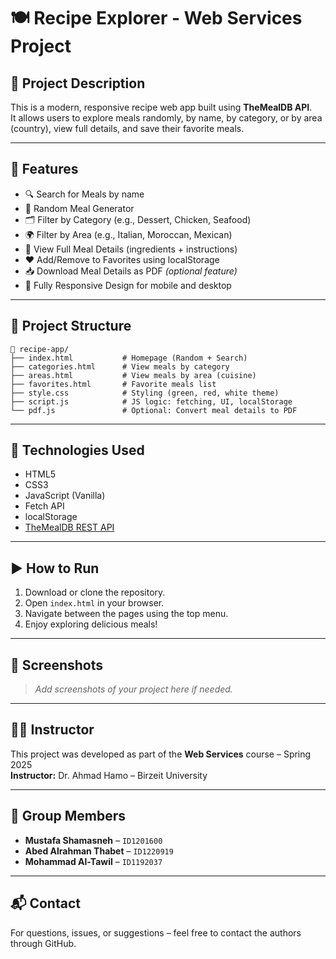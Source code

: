 
# 🍽️  Recipe Explorer - Web Services Project

## 📌 Project Description

This is a modern, responsive recipe web app built using **TheMealDB API**.  
It allows users to explore meals randomly, by name, by category, or by area (country), view full details, and save their favorite meals.

---

## 🚀 Features

- 🔍 Search for Meals by name  
- 🎲 Random Meal Generator  
- 🗂️ Filter by Category (e.g., Dessert, Chicken, Seafood)  
- 🌍 Filter by Area (e.g., Italian, Moroccan, Mexican)  
- 🧾 View Full Meal Details (ingredients + instructions)  
- ❤️ Add/Remove to Favorites using localStorage  
- 📥 Download Meal Details as PDF *(optional feature)*  
- 📱 Fully Responsive Design for mobile and desktop  

---

## 🧱 Project Structure

```
📁 recipe-app/
├── index.html           # Homepage (Random + Search)
├── categories.html      # View meals by category
├── areas.html           # View meals by area (cuisine)
├── favorites.html       # Favorite meals list
├── style.css            # Styling (green, red, white theme)
├── script.js            # JS logic: fetching, UI, localStorage
└── pdf.js               # Optional: Convert meal details to PDF
```

---

## 🧰 Technologies Used

- HTML5  
- CSS3  
- JavaScript (Vanilla)  
- Fetch API  
- localStorage  
- [TheMealDB REST API](https://www.themealdb.com/api.php)  

---

## ▶️ How to Run

1. Download or clone the repository.
2. Open `index.html` in your browser.
3. Navigate between the pages using the top menu.
4. Enjoy exploring delicious meals!

---

## 📸 Screenshots

> *Add screenshots of your project here if needed.*

---

## 👨‍🏫 Instructor

This project was developed as part of the **Web Services** course – Spring 2025  
**Instructor:** Dr. Ahmad Hamo – Birzeit University

---

## 👥 Group Members

- **Mustafa Shamasneh** – `ID1201600`  
- **Abed Alrahman Thabet** – `ID1220919`  
- **Mohammad Al-Tawil** – `ID1192037`  


---

## 📬 Contact

For questions, issues, or suggestions – feel free to contact the authors through GitHub.

